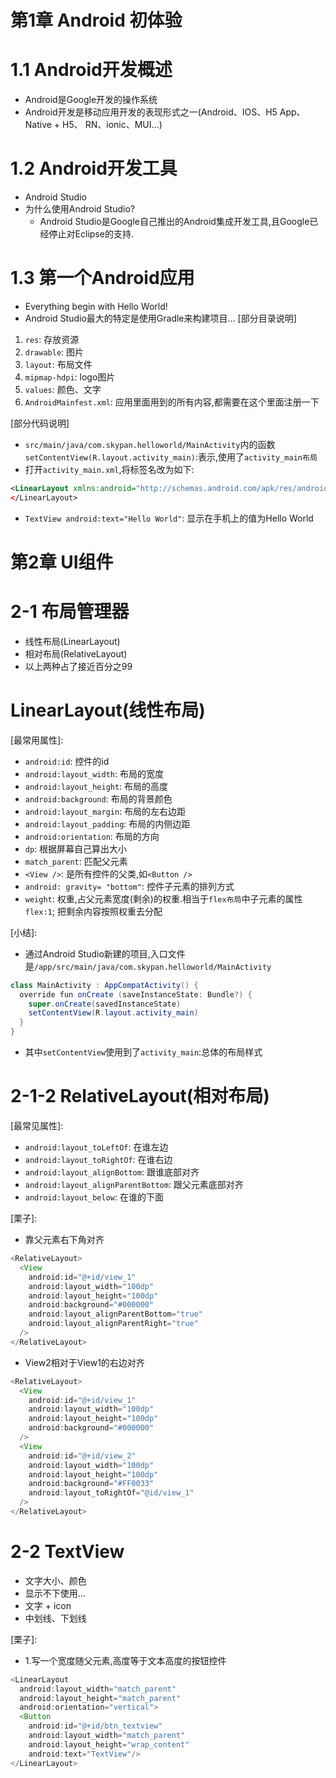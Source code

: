 # 第1章 Android 初体验
# 1.1 Android开发概述
- Android是Google开发的操作系统
- Android开发是移动应用开发的表现形式之一(Android、IOS、H5 App、Native + H5、 RN、ionic、MUI...)

# 1.2 Android开发工具
- Android Studio
- 为什么使用Android Studio?
  -  Android Studio是Google自己推出的Android集成开发工具,且Google已经停止对Eclipse的支持.

# 1.3 第一个Android应用
- Everything begin with Hello World!
- Android Studio最大的特定是使用Gradle来构建项目...
[部分目录说明]
1. `res`: 存放资源
2. `drawable`: 图片
3. `layout`: 布局文件
4. `mipmap-hdpi`: logo图片
5. `values`: 颜色、文字
6. `AndroidMainfest.xml`: 应用里面用到的所有内容,都需要在这个里面注册一下

[部分代码说明]
- `src/main/java/com.skypan.helloworld/MainActivity`内的函数`setContentView(R.layout.activity_main)`:表示,使用了`activity_main布局`
- 打开`activity_main.xml`,将标签名改为如下:
````xml
<LinearLayout xmlns:android="http://schemas.android.com/apk/res/android" />
</LinearLayout>
````
- `TextView android:text="Hello World"`: 显示在手机上的值为Hello World

[提升]: 寻找一些文件,更深入了解Android的项目结构

# 第2章 UI组件
# 2-1 布局管理器
- 线性布局(LinearLayout)
- 相对布局(RelativeLayout)
- 以上两种占了接近百分之99

# LinearLayout(线性布局)
[最常用属性]:
- `android:id`: 控件的id
- `android:layout_width`: 布局的宽度
- `android:layout_height`: 布局的高度
- `android:background`: 布局的背景颜色
- `android:layout_margin`: 布局的左右边距
- `android:layout_padding`: 布局的内侧边距
- `android:orientation`: 布局的方向
- `dp`: 根据屏幕自己算出大小
- `match_parent`: 匹配父元素
- `<View />`: 是所有控件的父类,如`<Button />`
- `android: gravity= "bottom"`: 控件子元素的排列方式
- `weight`: 权重,占父元素宽度(剩余)的权重.相当于`flex布局`中子元素的属性`flex:1`; 把剩余内容按照权重去分配

[小结]:
- 通过Android Studio新建的项目,入口文件是`/app/src/main/java/com.skypan.helloworld/MainActivity`
````java
class MainActivity : AppCompatActivity() {
  override fun onCreate (saveInstanceState: Bundle?) {
    super.onCreate(savedInstanceState)
    setContentView(R.layout.activity_main)
  }
}
````
- 其中`setContentView`使用到了`activity_main`:总体的布局样式



# 2-1-2 RelativeLayout(相对布局)
[最常见属性]:
- `android:layout_toLeftOf`: 在谁左边
- `android:layout_toRightOf`: 在谁右边
- `android:layout_alignBottom`: 跟谁底部对齐
- `android:layout_alignParentBottom`: 跟父元素底部对齐
- `android:layout_below`: 在谁的下面

[栗子]:
- 靠父元素右下角对齐
````java
<RelativeLayout>
  <View
    android:id="@+id/view_1"
    android:layout_width="100dp"
    android:layout_height="100dp"
    android:background="#000000"
    android:layout_alignParentBottom="true"
    android:layout_alignParentRight="true"
  />
</RelativeLayout>
````

- View2相对于View1的右边对齐
````java
<RelativeLayout>
  <View
    android:id="@+id/view_1"
    android:layout_width="100dp"
    android:layout_height="100dp"
    android:background="#000000"
  />
  <View
    android:id="@+id/view_2"
    android:layout_width="100dp"
    android:layout_height="100dp"
    android:background="#FF0033"
    android:layout_toRightOf="@id/view_1"
  />
</RelativeLayout>
````

[提升]: 在百度上面找一些Android设计稿,亲自实现

# 2-2 TextView
- 文字大小、颜色
- 显示不下使用...
- 文字 + icon
- 中划线、下划线

[栗子]:
- 1.写一个宽度随父元素,高度等于文本高度的按钮控件
````java
<LinearLayout
  android:layout_width="match_parent"
  android:layout_height="match_parent"
  android:orientation="vertical">
  <Button
    android:id="@+id/btn_textview"
    android:layout_width="match_parent"
    android:layout_height="wrap_content"
    android:text="TextView"/>
</LinearLayout>
````



